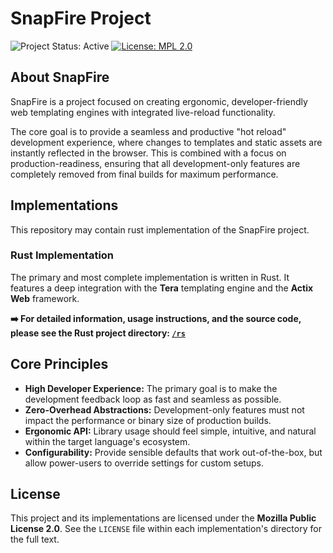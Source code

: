 # SnapFire Project

![Project Status: Active](https://img.shields.io/badge/status-active-success.svg)
[![License: MPL 2.0](https://img.shields.io/badge/License-MPL_2.0-brightgreen.svg)](rs/LICENSE)

## About SnapFire

SnapFire is a project focused on creating ergonomic, developer-friendly web templating engines with integrated live-reload functionality.

The core goal is to provide a seamless and productive "hot reload" development experience, where changes to templates and static assets are instantly reflected in the browser. This is combined with a focus on production-readiness, ensuring that all development-only features are completely removed from final builds for maximum performance.

## Implementations

This repository may contain rust implementation of the SnapFire project.

### **Rust Implementation**

The primary and most complete implementation is written in Rust. It features a deep integration with the **Tera** templating engine and the **Actix Web** framework.

**➡️ For detailed information, usage instructions, and the source code, please see the Rust project directory: [`/rs`](./rs)**

## Core Principles

-   **High Developer Experience:** The primary goal is to make the development feedback loop as fast and seamless as possible.
-   **Zero-Overhead Abstractions:** Development-only features must not impact the performance or binary size of production builds.
-   **Ergonomic API:** Library usage should feel simple, intuitive, and natural within the target language's ecosystem.
-   **Configurability:** Provide sensible defaults that work out-of-the-box, but allow power-users to override settings for custom setups.

## License

This project and its implementations are licensed under the **Mozilla Public License 2.0**. See the `LICENSE` file within each implementation's directory for the full text.